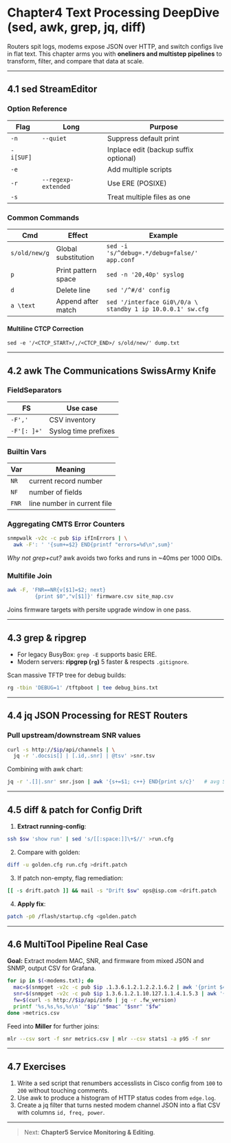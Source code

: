 
# Chapter4  Text Processing DeepDive (sed, awk, grep, jq, diff)

Routers spit logs, modems expose JSON over HTTP, and switch configs live in
flat text.  This chapter arms you with **oneliners and multistep pipelines**
to transform, filter, and compare that data at scale.

---

## 4.1  sed  StreamEditor

### Option Reference

| Flag | Long | Purpose |
|------|------|---------|
| `-n` | `--quiet` | Suppress default print |
| `-i[SUF]` |  | Inplace edit (backup suffix optional) |
| `-e` |  | Add multiple scripts |
| `-r` | `--regexp-extended` | Use ERE (POSIXE) |
| `-s` |  | Treat multiple files as one |

### Common Commands

| Cmd | Effect | Example |
|-----|--------|---------|
| `s/old/new/g` | Global substitution | `sed -i 's/^debug=.*/debug=false/' app.conf` |
| `p` | Print pattern space | `sed -n '20,40p' syslog` |
| `d` | Delete line | `sed '/^#/d' config` |
| `a \text` | Append after match | `sed '/interface Gi0\/0/a \ standby 1 ip 10.0.0.1' sw.cfg` |

#### Multiline CTCP Correction

```
sed -e '/<CTCP_START>/,/<CTCP_END>/ s/old/new/' dump.txt
```

---

## 4.2  awk  The Communications SwissArmy Knife

### FieldSeparators

| FS | Use case |
|----|----------|
| `-F','` | CSV inventory |
| `-F'[: ]+'` | Syslog time prefixes |

### Builtin Vars

| Var | Meaning |
|-----|---------|
| `NR` | current record number |
| `NF` | number of fields |
| `FNR` | line number in current file |

### Aggregating CMTS Error Counters

```bash
snmpwalk -v2c -c pub $ip ifInErrors | \
  awk -F': ' '{sum+=$2} END{printf "errors=%d\n",sum}'
```

*Why not grep+cut?* awk avoids two forks and runs in ~40ms per 1000 OIDs.

### Multifile Join

```bash
awk -F, 'FNR==NR{v[$1]=$2; next}
         {print $0","v[$1]}' firmware.csv site_map.csv
```

Joins firmware targets with persite upgrade window in one pass.

---

## 4.3  grep & ripgrep

* For legacy BusyBox: `grep -E` supports basic ERE.  
* Modern servers: **ripgrep (`rg`)**  5 faster & respects `.gitignore`.

Scan massive TFTP tree for debug builds:

```bash
rg -tbin 'DEBUG=1' /tftpboot | tee debug_bins.txt
```

---

## 4.4  jq  JSON Processing for REST Routers

### Pull upstream/downstream SNR values

```bash
curl -s http://$ip/api/channels | \
  jq -r '.docsis[] | [.id,.snr] | @tsv' >snr.tsv
```

Combining with awk chart:

```bash
jq -r '.[]|.snr' snr.json | awk '{s+=$1; c++} END{print s/c}'   # avg SNR
```

---

## 4.5  diff & patch for Config Drift

1. **Extract running-config**:

```bash
ssh $sw 'show run' | sed 's/[[:space:]]\+$//' >run.cfg
```

2. Compare with golden:

```bash
diff -u golden.cfg run.cfg >drift.patch
```

3. If patch non-empty, flag remediation:

```bash
[[ -s drift.patch ]] && mail -s "Drift $sw" ops@isp.com <drift.patch
```

4. **Apply fix**:

```bash
patch -p0 /flash/startup.cfg <golden.patch
```

---

## 4.6  MultiTool Pipeline  Real Case

**Goal:** Extract modem MAC, SNR, and firmware from mixed JSON and SNMP,
output CSV for Grafana.

```bash
for ip in $(<modems.txt); do
  mac=$(snmpget -v2c -c pub $ip .1.3.6.1.2.1.2.2.1.6.2 | awk '{print $4}')
  snr=$(snmpget -v2c -c pub $ip 1.3.6.1.2.1.10.127.1.1.4.1.5.3 | awk '{print $4/10}')
  fw=$(curl -s http://$ip/api/info | jq -r .fw_version)
  printf '%s,%s,%s,%s\n' "$ip" "$mac" "$snr" "$fw"
done >metrics.csv
```

Feed into **Miller** for further joins:

```bash
mlr --csv sort -f snr metrics.csv | mlr --csv stats1 -a p95 -f snr
```

---

## 4.7  Exercises

1. Write a sed script that renumbers accesslists in Cisco config from `100`
   to `200` without touching comments.  
2. Use awk to produce a histogram of HTTP status codes from `edge.log`.  
3. Create a jq filter that turns nested modem channel JSON into a flat CSV
   with columns `id, freq, power`.  

---

> Next: **Chapter5  Service Monitoring & Editing**.

